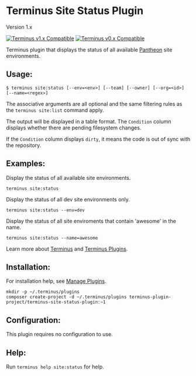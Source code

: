 # Terminus Site Status Plugin

Version 1.x

[![Terminus v1.x Compatible](https://img.shields.io/badge/terminus-v1.x-green.svg)](https://github.com/terminus-plugin-project/terminus-site-status-plugin/tree/1.x)
[![Terminus v0.x Compatible](https://img.shields.io/badge/terminus-v0.x-green.svg)](https://github.com/terminus-plugin-project/terminus-site-status-plugin/tree/0.x)

Terminus plugin that displays the status of all available [Pantheon](https://www.pantheon.io) site environments.

## Usage:
```
$ terminus site:status [--env=<env>] [--team] [--owner] [--org=<id>] [--name=<regex>]
```
The associative arguments are all optional and the same filtering rules as the `terminus site:list` command apply.

The output will be displayed in a table format.  The `Condition` column displays whether there are pending filesystem changes.

If the `Condition` column displays `dirty`, it means the code is out of sync with the repository.

## Examples:
Display the status of all available site environments.
```
terminus site:status
```

Display the status of all dev site environments only.
```
terminus site:status --env=dev
```

Display the status of all site enviroments that contain 'awesome' in the name.
```
terminus site:status --name=awesome
```

Learn more about [Terminus](https://pantheon.io/docs/terminus/) and [Terminus Plugins](https://pantheon.io/docs/terminus/plugins/).

## Installation:
For installation help, see [Manage Plugins](https://pantheon.io/docs/terminus/plugins/).

```
mkdir -p ~/.terminus/plugins
composer create-project -d ~/.terminus/plugins terminus-plugin-project/terminus-site-status-plugin:~1
```

## Configuration:

This plugin requires no configuration to use.

## Help:
Run `terminus help site:status` for help.
